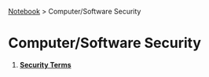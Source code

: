 <a href="../">Notebook</a> > Computer/Software Security

# Computer/Software Security



1. **<a href="./security-terms">Security Terms</a>**
